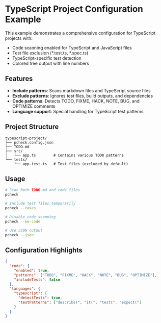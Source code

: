 # TypeScript Project Configuration Example

This example demonstrates a comprehensive configuration for TypeScript projects
with:

- Code scanning enabled for TypeScript and JavaScript files
- Test file exclusion (*.test.ts, *.spec.ts)
- TypeScript-specific test detection
- Colored tree output with line numbers

## Features

- **Include patterns**: Scans markdown files and TypeScript source files
- **Exclude patterns**: Ignores test files, build outputs, and dependencies
- **Code patterns**: Detects TODO, FIXME, HACK, NOTE, BUG, and OPTIMIZE comments
- **Language support**: Special handling for TypeScript test patterns

## Project Structure

```
typescript-project/
├── pcheck.config.json
├── TODO.md
├── src/
│   └── app.ts        # Contains various TODO patterns
└── tests/
    └── app.test.ts   # Test files (excluded by default)
```

## Usage

```bash
# Scan both TODO.md and code files
pcheck

# Include test files temporarily
pcheck --cases

# Disable code scanning
pcheck --no-code

# Use JSON output
pcheck --json
```

## Configuration Highlights

```json
{
  "code": {
    "enabled": true,
    "patterns": ["TODO", "FIXME", "HACK", "NOTE", "BUG", "OPTIMIZE"],
    "includeTests": false
  },
  "languages": {
    "typescript": {
      "detectTests": true,
      "testPatterns": ["describe(", "it(", "test(", "expect("]
    }
  }
}
```
